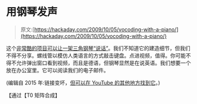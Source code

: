 # 用钢琴发声

> 原文:[https://hackaday.com/2009/10/05/vocoding-with-a-piano/](https://hackaday.com/2009/10/05/vocoding-with-a-piano/)

这个[非常酷的项目可以让一架三角钢琴“说话”](http://wstreaming.zdf.de/3sat/veryhigh/091002_klavier_kuz.asx)。我们不知道它的建造细节，但我们不得不分享。螺线管以模仿人类语言的方式敲击键盘。点进视频，值得。你可能不得不允许弹出窗口看到视频，而且是德语，但钢琴显然是在说英语。我们想要一个放在办公室里。它可以阅读我们的电子邮件。

(编辑自 2015 年:链接变坏，[但可以在 YouTube 的其他地方找到它](https://www.youtube.com/watch?v=muCPjK4nGY4)。)

【通过【T0 矩阵合成】